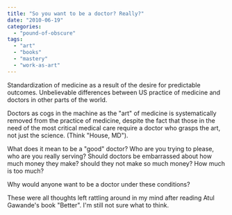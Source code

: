 ```yaml
---
title: "So you want to be a doctor? Really?"
date: "2010-06-19"
categories: 
  - "pound-of-obscure"
tags: 
  - "art"
  - "books"
  - "mastery"
  - "work-as-art"
---
```


Standardization of medicine as a result of the desire for predictable outcomes. Unbelievable differences between US practice of medicine and doctors in other parts of the world.

Doctors as cogs in the machine as the "art" of medicine is systematically removed from the practice of medicine, despite the fact that those in the need of the most critical medical care require a doctor who grasps the art, not just the science. (Think "House, MD").

What does it mean to be a "good" doctor? Who are you trying to please, who are you really serving? Should doctors be embarrassed about how much money they make? should they not make so much money? How much is too much?

Why would anyone want to be a doctor under these conditions?

These were all thoughts left rattling around in my mind after reading Atul Gawande's book "Better". I'm still not sure what to think.
